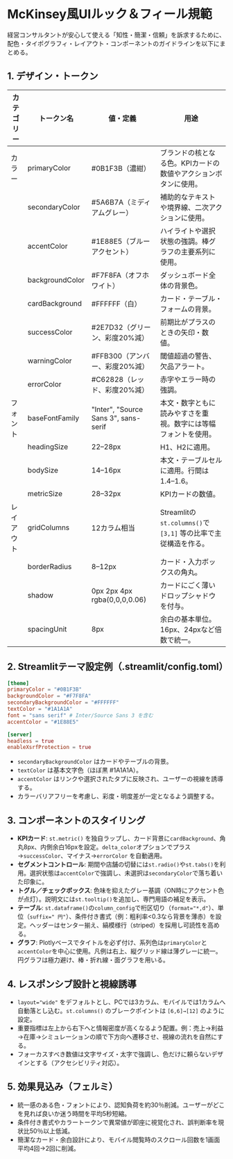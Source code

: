 # McKinsey風UIルック＆フィール規範

経営コンサルタントが安心して使える「知性・簡潔・信頼」を訴求するために、配色・タイポグラフィ・レイアウト・コンポーネントのガイドラインを以下にまとめる。

## 1. デザイン・トークン

| カテゴリー | トークン名 | 値・定義 | 用途 |
| --- | --- | --- | --- |
| カラー | primaryColor | #0B1F3B（濃紺） | ブランドの核となる色。KPIカードの数値やアクションボタンに使用。 |
|  | secondaryColor | #5A6B7A（ミディアムグレー） | 補助的なテキストや境界線、二次アクションに使用。 |
|  | accentColor | #1E88E5（ブルーアクセント） | ハイライトや選択状態の強調。棒グラフの主要系列に使用。 |
|  | backgroundColor | #F7F8FA（オフホワイト） | ダッシュボード全体の背景色。 |
|  | cardBackground | #FFFFFF（白） | カード・テーブル・フォームの背景。 |
|  | successColor | #2E7D32（グリーン、彩度20%減） | 前期比がプラスのときの矢印・数値。 |
|  | warningColor | #FFB300（アンバー、彩度20%減） | 閾値超過の警告、欠品アラート。 |
|  | errorColor | #C62828（レッド、彩度20%減） | 赤字やエラー時の強調。 |
| フォント | baseFontFamily | "Inter", "Source Sans 3", sans-serif | 本文・数字ともに読みやすさを重視。数字には等幅フォントを使用。 |
|  | headingSize | 22–28px | H1、H2に適用。 |
|  | bodySize | 14–16px | 本文・テーブルセルに適用。行間は1.4–1.6。 |
|  | metricSize | 28–32px | KPIカードの数値。 |
| レイアウト | gridColumns | 12カラム相当 | Streamlitの`st.columns()`で `[3,1]` 等の比率で主従構造を作る。 |
|  | borderRadius | 8–12px | カード・入力ボックスの角丸。 |
|  | shadow | 0px 2px 4px rgba(0,0,0,0.06) | カードにごく薄いドロップシャドウを付与。 |
|  | spacingUnit | 8px | 余白の基本単位。16px、24pxなど倍数で統一。 |

## 2. Streamlitテーマ設定例（.streamlit/config.toml）

```toml
[theme]
primaryColor = "#0B1F3B"
backgroundColor = "#F7F8FA"
secondaryBackgroundColor = "#FFFFFF"
textColor = "#1A1A1A"
font = "sans serif" # Inter/Source Sans 3 を含む
accentColor = "#1E88E5"

[server]
headless = true
enableXsrfProtection = true
```

- `secondaryBackgroundColor` はカードやテーブルの背景。
- `textColor` は基本文字色（ほぼ黒 #1A1A1A）。
- `accentColor` はリンクや選択されたタブに反映され、ユーザーの視線を誘導する。
- カラーバリアフリーを考慮し、彩度・明度差が一定となるよう調整する。

## 3. コンポーネントのスタイリング

- **KPIカード**: `st.metric()` を独自ラップし、カード背景に`cardBackground`、角丸8px、内側余白16pxを設定。`delta_color`オプションでプラス→`successColor`、マイナス→`errorColor` を自動適用。
- **セグメントコントロール**: 期間や店舗の切替には`st.radio()`や`st.tabs()`を利用。選択状態は`accentColor`で強調し、未選択は`secondaryColor`で落ち着いた印象に。
- **トグル／チェックボックス**: 色味を抑えたグレー基調（ON時にアクセント色が点灯）。説明文には`st.tooltip()`を追加し、専門用語の補足を表示。
- **テーブル**: `st.dataframe()`の`column_config`で桁区切り（`format="*,d"`）、単位（`suffix=" 円"`）、条件付き書式（例：粗利率<0.3なら背景を薄赤）を設定。ヘッダーはセンター揃え、縞模様行（striped）を採用し可読性を高める。
- **グラフ**: Plotlyベースでタイトルを必ず付け、系列色は`primaryColor`と`accentColor`を中心に使用。凡例は右上、縦グリッド線は薄グレーに統一。円グラフは極力避け、棒・折れ線・面グラフを用いる。

## 4. レスポンシブ設計と視線誘導

- `layout="wide"` をデフォルトとし、PCでは3カラム、モバイルでは1カラムへ自動落とし込む。`st.columns()` のブレークポイントは `[6,6]→[12]` のように設定。
- 重要指標は左上から右下へと情報密度が高くなるよう配置。例：売上→利益→在庫→シミュレーションの順で下方向へ遷移させ、視線の流れを自然にする。
- フォーカスすべき数値は文字サイズ・太字で強調し、色だけに頼らないデザインとする（アクセシビリティ対応）。

## 5. 効果見込み（フェルミ）

- 統一感のある色・フォントにより、認知負荷を約30％削減。ユーザーがどこを見れば良いか迷う時間を平均5秒短縮。
- 条件付き書式やカラートークンで異常値が即座に視覚化され、誤判断率を現状比50％以上低減。
- 簡潔なカード・余白設計により、モバイル閲覧時のスクロール回数を1画面平均4回→2回に削減。
